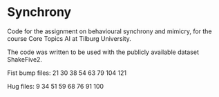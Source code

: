 # Synchrony
Code for the assignment on behavioural synchrony and mimicry,
for the course Core Topics AI at Tilburg University.

The code was written to be used with the publicly available dataset ShakeFive2.

Fist bump files:
  21
  30
  38
  54
  63
  79
  104
  121
 
Hug files:
  9
  34
  51
  59
  68
  76
  91
  100
 
